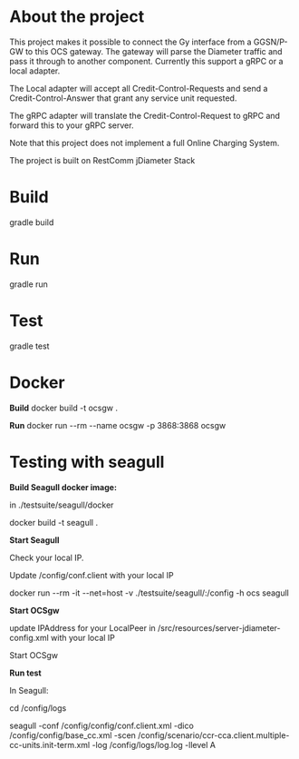
About the project
=================

This project makes it possible to connect the Gy interface from a GGSN/P-GW to this OCS gateway.
The gateway will parse the Diameter traffic and pass it through to another component.
Currently this support a gRPC or a local adapter.

The Local adapter will accept all Credit-Control-Requests and send a Credit-Control-Answer that grant
any service unit requested.

The gRPC adapter will translate the Credit-Control-Request to gRPC and forward this to your gRPC server.

Note that this project does not implement a full Online Charging System.

The project is built on RestComm jDiameter Stack

Build
===============

gradle build


Run
===============

gradle run


Test
=====================
gradle test


Docker
===============

**Build**
docker build -t ocsgw .

**Run**
docker run --rm --name ocsgw -p 3868:3868 ocsgw


Testing with seagull
=====================
 
**Build Seagull docker image:**

 in ./testsuite/seagull/docker
 
docker build -t seagull .

**Start Seagull**

Check your local IP.

Update /config/conf.client with your local IP

docker run --rm -it --net=host -v ./testsuite/seagull/:/config -h ocs seagull

**Start OCSgw**

update IPAddress for your LocalPeer in /src/resources/server-jdiameter-config.xml with your local IP

Start OCSgw

**Run test**

In Seagull:

cd /config/logs

seagull -conf /config/config/conf.client.xml -dico /config/config/base_cc.xml -scen /config/scenario/ccr-cca.client.multiple-cc-units.init-term.xml -log /config/logs/log.log -llevel A
